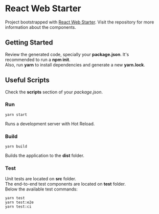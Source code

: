 # React Web Starter
Project bootstrapped with [React Web Starter](https://github.com/vitorsalgado/react-web-starter). Visit the repository for more information about the components.

## Getting Started
Review the generated code, specially your **package.json**. It's recommended to run a **npm init**.  
Also, run **yarn** to install dependencies and generate a new **yarn.lock**.

## Useful Scripts
Check the **scripts** section of your _package.json_.

### Run
```
yarn start
```
Runs a development server with Hot Reload.

### Build
```
yarn build
```
Builds the application to the **dist** folder.  

### Test

Unit tests are located on **src** folder.  
The end-to-end test components are located on **test** folder.  
Below the available test commands:  

```
yarn test
yarn test:e2e
yarn test:ci
```
